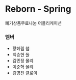 # Reborn - Spring
폐기상품무료나눔 어플리케이션

### 멤버
* 황혜림   햄 
* 백승현   폴 
* 김민정   몰리 
* 이준혁   몰리 
* 김영진   클로이 